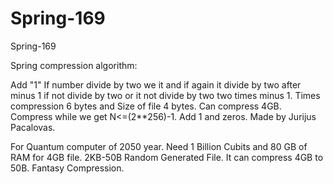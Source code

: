 # Spring-169
Spring-169

Spring compression algorithm:

Add "1" If number divide by two we it and if again it divide by two after minus 1 if not divide by two or it not divide by two two times minus 1. Times compression 6 bytes and Size of file 4 bytes. Can compress 4GB. Compress while we get N<=(2**256)-1. Add 1 and zeros. Made by Jurijus Pacalovas.

For Quantum computer of 2050 year.
Need 1 Billion Cubits and 80 GB of RAM for 4GB file.
2KB-50B Random Generated File. It can compress 4GB to 50B.
Fantasy Compression.





